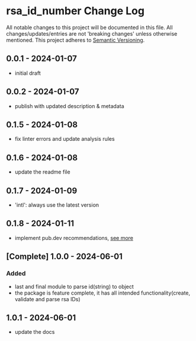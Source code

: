 # rsa_id_number Change Log

All notable changes to this project will be documented in this file. All changes/updates/entries are not 'breaking changes' unless otherwise mentioned.
This project adheres to [Semantic Versioning](https://semver.org/).

## 0.0.1 - 2024-01-07

- initial draft

## 0.0.2 - 2024-01-07

- publish with updated  description & metadata

## 0.1.5 - 2024-01-08

- fix linter errors and update analysis rules

## 0.1.6 - 2024-01-08

- update the readme file

## 0.1.7 - 2024-01-09

- 'intl': always use the latest version

## 0.1.8 - 2024-01-11

- implement pub.dev recommendations, [see more](https://github.com/makhosi6/rsa_id_number/pull/9)

## [Complete] 1.0.0 - 2024-06-01

### Added
- last and final module to parse id(string) to object
- the package is feature complete, it has all intended functionality(create, validate and parse rsa IDs)

## 1.0.1 - 2024-06-01

- update the docs